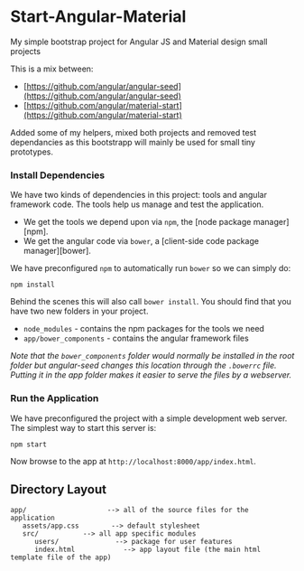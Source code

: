 # Start-Angular-Material
My simple bootstrap project for Angular JS and Material design small projects

This is a mix between:
* [https://github.com/angular/angular-seed](https://github.com/angular/angular-seed)
* [https://github.com/angular/material-start](https://github.com/angular/material-start)

Added some of my helpers, mixed both projects and removed test dependancies as this bootstrapp will mainly be used for small tiny prototypes.


### Install Dependencies

We have two kinds of dependencies in this project: tools and angular framework code.  The tools help
us manage and test the application.

* We get the tools we depend upon via `npm`, the [node package manager][npm].
* We get the angular code via `bower`, a [client-side code package manager][bower].

We have preconfigured `npm` to automatically run `bower` so we can simply do:

```
npm install
```

Behind the scenes this will also call `bower install`.  You should find that you have two new
folders in your project.

* `node_modules` - contains the npm packages for the tools we need
* `app/bower_components` - contains the angular framework files

*Note that the `bower_components` folder would normally be installed in the root folder but
angular-seed changes this location through the `.bowerrc` file.  Putting it in the app folder makes
it easier to serve the files by a webserver.*

### Run the Application

We have preconfigured the project with a simple development web server.  The simplest way to start
this server is:

```
npm start
```

Now browse to the app at `http://localhost:8000/app/index.html`.


## Directory Layout

```
app/                    --> all of the source files for the application
   assets/app.css        --> default stylesheet
   src/           --> all app specific modules
      users/              --> package for user features
      index.html            --> app layout file (the main html template file of the app)
```